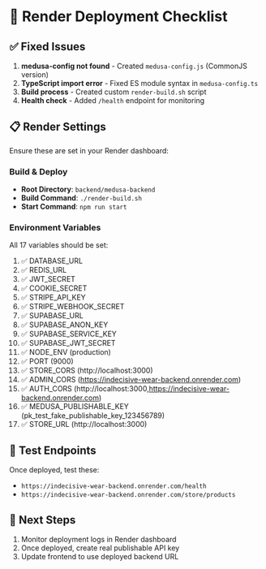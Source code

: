 # 🚀 Render Deployment Checklist

## ✅ Fixed Issues

1. **medusa-config not found** - Created `medusa-config.js` (CommonJS version)
2. **TypeScript import error** - Fixed ES module syntax in `medusa-config.ts`
3. **Build process** - Created custom `render-build.sh` script
4. **Health check** - Added `/health` endpoint for monitoring

## 📋 Render Settings

Ensure these are set in your Render dashboard:

### Build & Deploy
- **Root Directory**: `backend/medusa-backend`
- **Build Command**: `./render-build.sh`
- **Start Command**: `npm run start`

### Environment Variables
All 17 variables should be set:
1. ✅ DATABASE_URL
2. ✅ REDIS_URL
3. ✅ JWT_SECRET
4. ✅ COOKIE_SECRET
5. ✅ STRIPE_API_KEY
6. ✅ STRIPE_WEBHOOK_SECRET
7. ✅ SUPABASE_URL
8. ✅ SUPABASE_ANON_KEY
9. ✅ SUPABASE_SERVICE_KEY
10. ✅ SUPABASE_JWT_SECRET
11. ✅ NODE_ENV (production)
12. ✅ PORT (9000)
13. ✅ STORE_CORS (http://localhost:3000)
14. ✅ ADMIN_CORS (https://indecisive-wear-backend.onrender.com)
15. ✅ AUTH_CORS (http://localhost:3000,https://indecisive-wear-backend.onrender.com)
16. ✅ MEDUSA_PUBLISHABLE_KEY (pk_test_fake_publishable_key_123456789)
17. ✅ STORE_URL (http://localhost:3000)

## 🧪 Test Endpoints

Once deployed, test these:
- `https://indecisive-wear-backend.onrender.com/health`
- `https://indecisive-wear-backend.onrender.com/store/products`

## 🔄 Next Steps

1. Monitor deployment logs in Render dashboard
2. Once deployed, create real publishable API key
3. Update frontend to use deployed backend URL